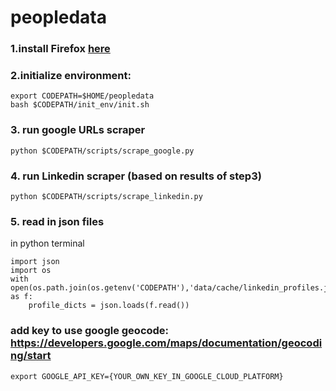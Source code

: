 # peopledata

### 1.install Firefox [here](https://www.mozilla.org/en-US/firefox/new/)

### 2.initialize environment:
```
export CODEPATH=$HOME/peopledata
bash $CODEPATH/init_env/init.sh
```


### 3. run google URLs scraper

```
python $CODEPATH/scripts/scrape_google.py
```


### 4. run Linkedin scraper (based on results of step3)
```
python $CODEPATH/scripts/scrape_linkedin.py
```

### 5. read in json files
in python terminal
```
import json
import os
with open(os.path.join(os.getenv('CODEPATH'),'data/cache/linkedin_profiles.json')) as f:
    profile_dicts = json.loads(f.read())
```
### add key to use google geocode: https://developers.google.com/maps/documentation/geocoding/start

```
export GOOGLE_API_KEY={YOUR_OWN_KEY_IN_GOOGLE_CLOUD_PLATFORM}

```
